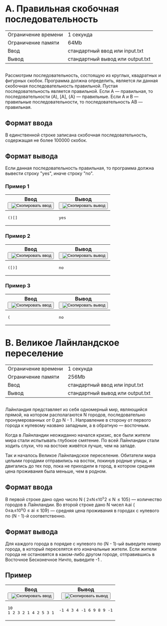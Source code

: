 <div class="problem-statement">
   <div class="header">
      <h1 class="title">A. Правильная скобочная последовательность</h1>
      <table>
         <tbody><tr class="time-limit">
            <td class="property-title">Ограничение времени</td>
            <td>1&nbsp;секунда</td>
         </tr>
         <tr class="memory-limit">
            <td class="property-title">Ограничение памяти</td>
            <td>64Mb</td>
         </tr>
         <tr class="input-file">
            <td class="property-title">Ввод</td>
            <td colspan="1">стандартный ввод или input.txt</td>
         </tr>
         <tr class="output-file">
            <td class="property-title">Вывод</td>
            <td colspan="1">стандартный вывод или output.txt</td>
         </tr>
      </tbody></table>
   </div>
   <h2></h2>
   <div class="legend"><span style="">
         <p>Рассмотрим последовательность, состоящую из круглых, квадратных и фигурных скобок. Программа должна определить, является ли
            данная скобочная последовательность правильной. Пустая последовательность является правильной. Если A&nbsp;— правильная, то последовательности (A), <span style="">[A]</span>, {A}&nbsp;— правильные. Если A и B&nbsp;— правильные последовательности, то последовательность AB&nbsp;— правильная.
         </p></span></div>
   <h2>Формат ввода</h2>
   <div class="input-specification"><span style="">
         <p>В единственной строке записана скобочная последовательность, содержащая не более 100000 скобок. </p></span></div>
   <h2>Формат вывода</h2>
   <div class="output-specification"><span style="">
         <p>Если данная последовательность правильная, то программа должна вывести строку "yes", иначе строку "no". </p></span></div>
   <h3>Пример 1</h3>
   <table class="sample-tests">
      <thead>
         <tr>
            <th>Ввод<div class="problem__copy-sample"><button class="button button_theme_pseudo button_size_s button_only-icon_yes problem__copy-button problem__copy-button_type_input i-bem" data-bem="{&quot;button&quot;:{}}" role="button" type="button" title="Скопировать ввод"><span class="button__text">&nbsp;<img class="image button__icon button__icon_role_copy" src="//yastatic.net/lego/_/La6qi18Z8LwgnZdsAr1qy1GwCwo.gif" alt="Скопировать ввод"></span></button></div></th>
            <th>Вывод<div class="problem__copy-sample"><button class="button button_theme_pseudo button_size_s button_only-icon_yes problem__copy-button problem__copy-button_type_output i-bem" data-bem="{&quot;button&quot;:{}}" role="button" type="button" title="Скопировать вывод"><span class="button__text">&nbsp;<img class="image button__icon button__icon_role_copy" src="//yastatic.net/lego/_/La6qi18Z8LwgnZdsAr1qy1GwCwo.gif" alt="Скопировать вывод"></span></button></div></th>
         </tr>
      </thead>
      <tbody>
         <tr>
            <td><pre>()[]
</pre></td>
            <td><pre>yes
</pre></td>
         </tr>
      </tbody>
   </table>
   <h3>Пример 2</h3>
   <table class="sample-tests">
      <thead>
         <tr>
            <th>Ввод<div class="problem__copy-sample"><button class="button button_theme_pseudo button_size_s button_only-icon_yes problem__copy-button problem__copy-button_type_input i-bem" data-bem="{&quot;button&quot;:{}}" role="button" type="button" title="Скопировать ввод"><span class="button__text">&nbsp;<img class="image button__icon button__icon_role_copy" src="//yastatic.net/lego/_/La6qi18Z8LwgnZdsAr1qy1GwCwo.gif" alt="Скопировать ввод"></span></button></div></th>
            <th>Вывод<div class="problem__copy-sample"><button class="button button_theme_pseudo button_size_s button_only-icon_yes problem__copy-button problem__copy-button_type_output i-bem" data-bem="{&quot;button&quot;:{}}" role="button" type="button" title="Скопировать вывод"><span class="button__text">&nbsp;<img class="image button__icon button__icon_role_copy" src="//yastatic.net/lego/_/La6qi18Z8LwgnZdsAr1qy1GwCwo.gif" alt="Скопировать вывод"></span></button></div></th>
         </tr>
      </thead>
      <tbody>
         <tr>
            <td><pre>([)]
</pre></td>
            <td><pre>no
</pre></td>
         </tr>
      </tbody>
   </table>
   <h3>Пример 3</h3>
   <table class="sample-tests">
      <thead>
         <tr>
            <th>Ввод<div class="problem__copy-sample"><button class="button button_theme_pseudo button_size_s button_only-icon_yes problem__copy-button problem__copy-button_type_input i-bem" data-bem="{&quot;button&quot;:{}}" role="button" type="button" title="Скопировать ввод"><span class="button__text">&nbsp;<img class="image button__icon button__icon_role_copy" src="//yastatic.net/lego/_/La6qi18Z8LwgnZdsAr1qy1GwCwo.gif" alt="Скопировать ввод"></span></button></div></th>
            <th>Вывод<div class="problem__copy-sample"><button class="button button_theme_pseudo button_size_s button_only-icon_yes problem__copy-button problem__copy-button_type_output i-bem" data-bem="{&quot;button&quot;:{}}" role="button" type="button" title="Скопировать вывод"><span class="button__text">&nbsp;<img class="image button__icon button__icon_role_copy" src="//yastatic.net/lego/_/La6qi18Z8LwgnZdsAr1qy1GwCwo.gif" alt="Скопировать вывод"></span></button></div></th>
         </tr>
      </thead>
      <tbody>
         <tr>
            <td><pre>(
</pre></td>
            <td><pre>no
</pre></td>
         </tr>
      </tbody>
   </table>
</div>



<div class="problem-statement"><div class="header"><h1 class="title">B. Великое Лайнландское переселение</h1><table><tbody><tr class="time-limit"><td class="property-title">Ограничение времени</td><td>1&nbsp;секунда</td></tr><tr class="memory-limit"><td class="property-title">Ограничение памяти</td><td>256Mb</td></tr><tr class="input-file"><td class="property-title">Ввод</td><td colspan="1">стандартный ввод или input.txt</td></tr><tr class="output-file"><td class="property-title">Вывод</td><td colspan="1">стандартный вывод или output.txt</td></tr></tbody></table></div><h2></h2><div class="legend"><p>Лайнландия представляет из себя одномерный мир, являющийся прямой, на котором располагаются N городов, последовательно пронумерованных от 0 до N - 1 . Направление в сторону от первого города к нулевому названо западным, а в обратную&nbsp;— восточным.</p> 
<p>Когда в Лайнландии неожиданно начался кризис, все были жители мира стали испытывать глубокое смятение. По всей Лайнландии стали ходить слухи, что на востоке живётся лучше, чем на западе.</p> 
<p>Так и началось Великое Лайнландское переселение. Обитатели мира целыми городами отправились на восток, покинув родные улицы, и двигались до тех пор, пока не приходили в город, в котором средняя цена проживания была меньше, чем в родном.</p></div><h2>Формат ввода</h2><div class="input-specification"><p>В первой строке дано одно число N (<span class="math inline"><span class="katex"><span class="katex-mathml">
    <span class="MathJax_Preview" style="color: inherit; display: none;"></span><span id="MathJax-Element-1-Frame" class="mjx-chtml MathJax_CHTML" tabindex="0" style="font-size: 96%;"><span id="MJXc-Node-1" class="mjx-math"><span id="MJXc-Node-2" class="mjx-mrow"><span id="MJXc-Node-3" class="mjx-semantics"><span id="MJXc-Node-4" class="mjx-mrow"><span id="MJXc-Node-5" class="mjx-mn"><span class="mjx-char MJXc-TeX-main-R" style="padding-top: 0.372em; padding-bottom: 0.372em;">2</span></span><span id="MJXc-Node-6" class="mjx-mo MJXc-space3"><span class="mjx-char MJXc-TeX-main-R" style="padding-top: 0.372em; padding-bottom: 0.495em;">≤</span></span><span id="MJXc-Node-7" class="mjx-mi MJXc-space3"><span class="mjx-char MJXc-TeX-math-I" style="padding-top: 0.434em; padding-bottom: 0.249em; padding-right: 0.085em;">N</span></span><span id="MJXc-Node-8" class="mjx-mo MJXc-space3"><span class="mjx-char MJXc-TeX-main-R" style="padding-top: 0.372em; padding-bottom: 0.495em;">≤</span></span><span id="MJXc-Node-9" class="mjx-mn MJXc-space3"><span class="mjx-char MJXc-TeX-main-R" style="padding-top: 0.372em; padding-bottom: 0.372em;">1</span></span><span id="MJXc-Node-10" class="mjx-msup"><span class="mjx-base"><span id="MJXc-Node-11" class="mjx-mn"><span class="mjx-char MJXc-TeX-main-R" style="padding-top: 0.372em; padding-bottom: 0.372em;">0</span></span></span><span class="mjx-sup" style="font-size: 70.7%; vertical-align: 0.591em; padding-left: 0px; padding-right: 0.071em;"><span id="MJXc-Node-12" class="mjx-mn" style=""><span class="mjx-char MJXc-TeX-main-R" style="padding-top: 0.372em; padding-bottom: 0.372em;">5</span></span></span></span></span></span></span></span></span><script type="math/mml" id="MathJax-Element-1"><math xmlns="http://www.w3.org/1998/Math/MathML">
     <semantics>
      <mrow>
       <mn>
        2
       </mn>
       <mo>
        ≤
       </mo>
       <mi>
        N
       </mi>
       <mo>
        ≤
       </mo>
       <mn>
        1
       </mn>
       <msup>
        <mn>
         0
        </mn>
        <mn>
         5
        </mn>
       </msup>
      </mrow>
      <annotation encoding="application/x-tex">
       2 \le N \le 10^5
      </annotation>
     </semantics>
    </math></script></span><span class="katex-html" aria-hidden="true"><span class="base"><span class="strut" style="height:0.7804em;vertical-align:-0.136em;"></span><span class="mord">2</span><span class="mspace" style="margin-right:0.2778em;"></span><span class="mrel">≤</span><span class="mspace" style="margin-right:0.2778em;"></span></span><span class="base"><span class="strut" style="height:0.8193em;vertical-align:-0.136em;"></span><span class="mord mathnormal" style="margin-right:0.10903em;">N</span><span class="mspace" style="margin-right:0.2778em;"></span><span class="mrel">≤</span><span class="mspace" style="margin-right:0.2778em;"></span></span><span class="base"><span class="strut" style="height:0.8141em;"></span><span class="mord">1</span><span class="mord"><span class="mord">0</span><span class="msupsub"><span class="vlist-t"><span class="vlist-r"><span class="vlist" style="height:0.8141em;"><span style="top:-3.063em;margin-right:0.05em;"><span class="pstrut" style="height:2.7em;"></span><span class="sizing reset-size6 size3 mtight"><span class="mord mtight">5</span></span></span></span></span></span></span></span></span></span></span></span>)&nbsp;— количество городов в Лайнландии. Во второй строке дано N чисел <span class="math inline"><span class="katex"><span class="katex-mathml">
    <span class="MathJax_Preview" style="color: inherit; display: none;"></span><span id="MathJax-Element-2-Frame" class="mjx-chtml MathJax_CHTML" tabindex="0" style="font-size: 96%;"><span id="MJXc-Node-13" class="mjx-math"><span id="MJXc-Node-14" class="mjx-mrow"><span id="MJXc-Node-15" class="mjx-semantics"><span id="MJXc-Node-16" class="mjx-mrow"><span id="MJXc-Node-17" class="mjx-msub"><span class="mjx-base"><span id="MJXc-Node-18" class="mjx-mi"><span class="mjx-char MJXc-TeX-math-I" style="padding-top: 0.249em; padding-bottom: 0.311em;">a</span></span></span><span class="mjx-sub" style="font-size: 70.7%; vertical-align: -0.212em; padding-right: 0.071em;"><span id="MJXc-Node-19" class="mjx-mi" style=""><span class="mjx-char MJXc-TeX-math-I" style="padding-top: 0.434em; padding-bottom: 0.311em;">i</span></span></span></span></span></span></span></span></span><script type="math/mml" id="MathJax-Element-2"><math xmlns="http://www.w3.org/1998/Math/MathML">
     <semantics>
      <mrow>
       <msub>
        <mi>
         a
        </mi>
        <mi>
         i
        </mi>
       </msub>
      </mrow>
      <annotation encoding="application/x-tex">
       a_i
      </annotation>
     </semantics>
    </math></script></span><span class="katex-html" aria-hidden="true"><span class="base"><span class="strut" style="height:0.5806em;vertical-align:-0.15em;"></span><span class="mord"><span class="mord mathnormal">a</span><span class="msupsub"><span class="vlist-t vlist-t2"><span class="vlist-r"><span class="vlist" style="height:0.3117em;"><span style="top:-2.55em;margin-left:0em;margin-right:0.05em;"><span class="pstrut" style="height:2.7em;"></span><span class="sizing reset-size6 size3 mtight"><span class="mord mathnormal mtight">i</span></span></span></span><span class="vlist-s">​</span></span><span class="vlist-r"><span class="vlist" style="height:0.15em;"><span></span></span></span></span></span></span></span></span></span></span> (<span class="math inline"><span class="katex"><span class="katex-mathml">
    <span class="MathJax_Preview" style="color: inherit; display: none;"></span><span id="MathJax-Element-3-Frame" class="mjx-chtml MathJax_CHTML" tabindex="0" style="font-size: 96%;"><span id="MJXc-Node-20" class="mjx-math"><span id="MJXc-Node-21" class="mjx-mrow"><span id="MJXc-Node-22" class="mjx-semantics"><span id="MJXc-Node-23" class="mjx-mrow"><span id="MJXc-Node-24" class="mjx-mn"><span class="mjx-char MJXc-TeX-main-R" style="padding-top: 0.372em; padding-bottom: 0.372em;">0</span></span><span id="MJXc-Node-25" class="mjx-mo MJXc-space3"><span class="mjx-char MJXc-TeX-main-R" style="padding-top: 0.372em; padding-bottom: 0.495em;">≤</span></span><span id="MJXc-Node-26" class="mjx-msub MJXc-space3"><span class="mjx-base"><span id="MJXc-Node-27" class="mjx-mi"><span class="mjx-char MJXc-TeX-math-I" style="padding-top: 0.249em; padding-bottom: 0.311em;">a</span></span></span><span class="mjx-sub" style="font-size: 70.7%; vertical-align: -0.212em; padding-right: 0.071em;"><span id="MJXc-Node-28" class="mjx-mi" style=""><span class="mjx-char MJXc-TeX-math-I" style="padding-top: 0.434em; padding-bottom: 0.311em;">i</span></span></span></span><span id="MJXc-Node-29" class="mjx-mo MJXc-space3"><span class="mjx-char MJXc-TeX-main-R" style="padding-top: 0.372em; padding-bottom: 0.495em;">≤</span></span><span id="MJXc-Node-30" class="mjx-mn MJXc-space3"><span class="mjx-char MJXc-TeX-main-R" style="padding-top: 0.372em; padding-bottom: 0.372em;">1</span></span><span id="MJXc-Node-31" class="mjx-msup"><span class="mjx-base"><span id="MJXc-Node-32" class="mjx-mn"><span class="mjx-char MJXc-TeX-main-R" style="padding-top: 0.372em; padding-bottom: 0.372em;">0</span></span></span><span class="mjx-sup" style="font-size: 70.7%; vertical-align: 0.591em; padding-left: 0px; padding-right: 0.071em;"><span id="MJXc-Node-33" class="mjx-mn" style=""><span class="mjx-char MJXc-TeX-main-R" style="padding-top: 0.372em; padding-bottom: 0.372em;">9</span></span></span></span></span></span></span></span></span><script type="math/mml" id="MathJax-Element-3"><math xmlns="http://www.w3.org/1998/Math/MathML">
     <semantics>
      <mrow>
       <mn>
        0
       </mn>
       <mo>
        ≤
       </mo>
       <msub>
        <mi>
         a
        </mi>
        <mi>
         i
        </mi>
       </msub>
       <mo>
        ≤
       </mo>
       <mn>
        1
       </mn>
       <msup>
        <mn>
         0
        </mn>
        <mn>
         9
        </mn>
       </msup>
      </mrow>
      <annotation encoding="application/x-tex">
       0 \le a_i \le 10^9
      </annotation>
     </semantics>
    </math></script></span><span class="katex-html" aria-hidden="true"><span class="base"><span class="strut" style="height:0.7804em;vertical-align:-0.136em;"></span><span class="mord">0</span><span class="mspace" style="margin-right:0.2778em;"></span><span class="mrel">≤</span><span class="mspace" style="margin-right:0.2778em;"></span></span><span class="base"><span class="strut" style="height:0.786em;vertical-align:-0.15em;"></span><span class="mord"><span class="mord mathnormal">a</span><span class="msupsub"><span class="vlist-t vlist-t2"><span class="vlist-r"><span class="vlist" style="height:0.3117em;"><span style="top:-2.55em;margin-left:0em;margin-right:0.05em;"><span class="pstrut" style="height:2.7em;"></span><span class="sizing reset-size6 size3 mtight"><span class="mord mathnormal mtight">i</span></span></span></span><span class="vlist-s">​</span></span><span class="vlist-r"><span class="vlist" style="height:0.15em;"><span></span></span></span></span></span></span><span class="mspace" style="margin-right:0.2778em;"></span><span class="mrel">≤</span><span class="mspace" style="margin-right:0.2778em;"></span></span><span class="base"><span class="strut" style="height:0.8141em;"></span><span class="mord">1</span><span class="mord"><span class="mord">0</span><span class="msupsub"><span class="vlist-t"><span class="vlist-r"><span class="vlist" style="height:0.8141em;"><span style="top:-3.063em;margin-right:0.05em;"><span class="pstrut" style="height:2.7em;"></span><span class="sizing reset-size6 size3 mtight"><span class="mord mtight">9</span></span></span></span></span></span></span></span></span></span></span></span>)&nbsp;— средняя цена проживания в городах с нулевого по (N - 1)-й соответственно.</p></div><h2>Формат вывода</h2><div class="output-specification"><p>Для каждого города в порядке с нулевого по (N - 1)-ый выведите номер города, в который переселятся его изначальные жители. Если жители города не остановятся в каком-либо другом городе, отправившись в Восточное Бесконечное Ничто, выведите -1 .</p></div><h2>Пример</h2><table class="sample-tests"><thead><tr><th>Ввод<div class="problem__copy-sample"><button class="button button_theme_pseudo button_size_s button_only-icon_yes problem__copy-button problem__copy-button_type_input i-bem" data-bem="{&quot;button&quot;:{}}" role="button" type="button" title="Скопировать ввод"><span class="button__text">&nbsp;<img class="image button__icon button__icon_role_copy" src="//yastatic.net/lego/_/La6qi18Z8LwgnZdsAr1qy1GwCwo.gif" alt="Скопировать ввод"></span></button></div></th><th>Вывод<div class="problem__copy-sample"><button class="button button_theme_pseudo button_size_s button_only-icon_yes problem__copy-button problem__copy-button_type_output i-bem" data-bem="{&quot;button&quot;:{}}" role="button" type="button" title="Скопировать вывод"><span class="button__text">&nbsp;<img class="image button__icon button__icon_role_copy" src="//yastatic.net/lego/_/La6qi18Z8LwgnZdsAr1qy1GwCwo.gif" alt="Скопировать вывод"></span></button></div></th></tr></thead><tbody><tr><td><pre>10
1 2 3 2 1 4 2 5 3 1
</pre></td><td><pre>-1 4 3 4 -1 6 9 8 9 -1
</pre></td></tr></tbody></table></div>


